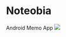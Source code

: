 # Noteobia
Android Memo App
<img src="https://github.com/MU-SA/Noteopia/blob/master/Noteopia/extras/splash.png">
